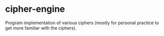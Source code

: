 # cipher-engine

Program implementation of various ciphers (mostly for personal practice to get more familiar with the ciphers).
